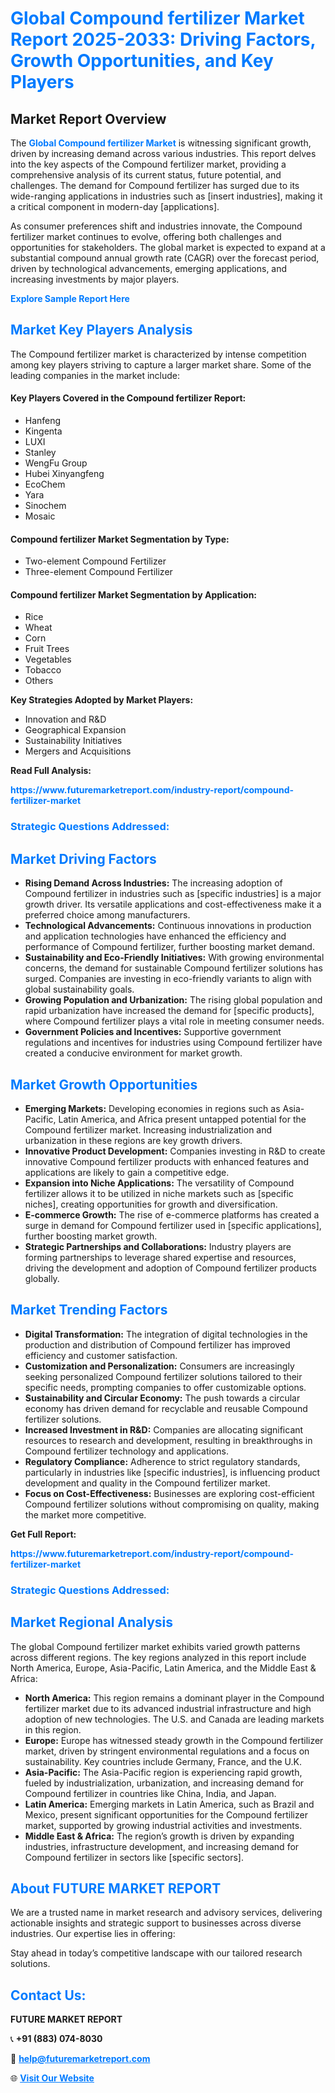 <h1 style="color: #007BFF;">Global Compound fertilizer Market Report 2025-2033: Driving Factors, Growth Opportunities, and Key Players</h1>

<section id="overview">
<h2>Market Report Overview</h2>
<p>The <a href="https://www.futuremarketreport.com/industry-report/compound-fertilizer-market" style="color: #007BFF; text-decoration: none;"><strong>Global Compound fertilizer Market</strong></a> is witnessing significant growth, driven by increasing demand across various industries. This report delves into the key aspects of the Compound fertilizer market, providing a comprehensive analysis of its current status, future potential, and challenges. The demand for Compound fertilizer has surged due to its wide-ranging applications in industries such as [insert industries], making it a critical component in modern-day [applications].</p>
<p>As consumer preferences shift and industries innovate, the Compound fertilizer market continues to evolve, offering both challenges and opportunities for stakeholders. The global market is expected to expand at a substantial compound annual growth rate (CAGR) over the forecast period, driven by technological advancements, emerging applications, and increasing investments by major players.</p>
</section>

<section id="overview">
<p><a href="https://www.futuremarketreport.com/request-sample/reportId=88109" style="color: #007BFF; text-decoration: none;"><strong>Explore Sample Report Here</strong></a></p>
</section>

<section id="key-players">
<h2 style="color: #007BFF;">Market Key Players Analysis</h2>
<p>The Compound fertilizer market is characterized by intense competition among key players striving to capture a larger market share. Some of the leading companies in the market include:</p>
<h4>Key Players Covered in the Compound fertilizer Report:</h4>
<ul><li>Hanfeng</li><li>Kingenta</li><li>LUXI</li><li>Stanley</li><li>WengFu Group</li><li>Hubei Xinyangfeng</li><li>EcoChem</li><li>Yara</li><li>Sinochem</li><li>Mosaic</li></ul>
<h4>Compound fertilizer Market Segmentation by Type:</h4>
<ul><li>Two-element Compound Fertilizer</li><li>Three-element Compound Fertilizer</li></ul>

<h4>Compound fertilizer Market Segmentation by Application:</h4>
<ul><li>Rice</li><li>Wheat</li><li>Corn</li><li>Fruit Trees</li><li>Vegetables</li><li>Tobacco</li><li>Others</li></ul>
<p><strong>Key Strategies Adopted by Market Players:</strong></p>
<ul>
<li>Innovation and R&D</li>
<li>Geographical Expansion</li>
<li>Sustainability Initiatives</li>
<li>Mergers and Acquisitions</li>
</ul>
</section>

<section>
<p><strong>Read Full Analysis: </strong></p><a href="https://www.futuremarketreport.com/industry-report/compound-fertilizer-market" style="color: #007BFF; text-decoration: none;"><strong>https://www.futuremarketreport.com/industry-report/compound-fertilizer-market</strong></a>
<h3 style="color: #007BFF;">Strategic Questions Addressed:</h3>
</section>

<section id="driving-factors">
<h2 style="color: #007BFF;">Market Driving Factors</h2>
<ul>
<li><strong>Rising Demand Across Industries:</strong> The increasing adoption of Compound fertilizer in industries such as [specific industries] is a major growth driver. Its versatile applications and cost-effectiveness make it a preferred choice among manufacturers.</li>
<li><strong>Technological Advancements:</strong> Continuous innovations in production and application technologies have enhanced the efficiency and performance of Compound fertilizer, further boosting market demand.</li>
<li><strong>Sustainability and Eco-Friendly Initiatives:</strong> With growing environmental concerns, the demand for sustainable Compound fertilizer solutions has surged. Companies are investing in eco-friendly variants to align with global sustainability goals.</li>
<li><strong>Growing Population and Urbanization:</strong> The rising global population and rapid urbanization have increased the demand for [specific products], where Compound fertilizer plays a vital role in meeting consumer needs.</li>
<li><strong>Government Policies and Incentives:</strong> Supportive government regulations and incentives for industries using Compound fertilizer have created a conducive environment for market growth.</li>
</ul>
</section>

<section id="growth-opportunities">
<h2 style="color: #007BFF;">Market Growth Opportunities</h2>
<ul>
<li><strong>Emerging Markets:</strong> Developing economies in regions such as Asia-Pacific, Latin America, and Africa present untapped potential for the Compound fertilizer market. Increasing industrialization and urbanization in these regions are key growth drivers.</li>
<li><strong>Innovative Product Development:</strong> Companies investing in R&D to create innovative Compound fertilizer products with enhanced features and applications are likely to gain a competitive edge.</li>
<li><strong>Expansion into Niche Applications:</strong> The versatility of Compound fertilizer allows it to be utilized in niche markets such as [specific niches], creating opportunities for growth and diversification.</li>
<li><strong>E-commerce Growth:</strong> The rise of e-commerce platforms has created a surge in demand for Compound fertilizer used in [specific applications], further boosting market growth.</li>
<li><strong>Strategic Partnerships and Collaborations:</strong> Industry players are forming partnerships to leverage shared expertise and resources, driving the development and adoption of Compound fertilizer products globally.</li>
</ul>
</section>

<section id="trending-factors">
<h2 style="color: #007BFF;">Market Trending Factors</h2>
<ul>
<li><strong>Digital Transformation:</strong> The integration of digital technologies in the production and distribution of Compound fertilizer has improved efficiency and customer satisfaction.</li>
<li><strong>Customization and Personalization:</strong> Consumers are increasingly seeking personalized Compound fertilizer solutions tailored to their specific needs, prompting companies to offer customizable options.</li>
<li><strong>Sustainability and Circular Economy:</strong> The push towards a circular economy has driven demand for recyclable and reusable Compound fertilizer solutions.</li>
<li><strong>Increased Investment in R&D:</strong> Companies are allocating significant resources to research and development, resulting in breakthroughs in Compound fertilizer technology and applications.</li>
<li><strong>Regulatory Compliance:</strong> Adherence to strict regulatory standards, particularly in industries like [specific industries], is influencing product development and quality in the Compound fertilizer market.</li>
<li><strong>Focus on Cost-Effectiveness:</strong> Businesses are exploring cost-efficient Compound fertilizer solutions without compromising on quality, making the market more competitive.</li>
</ul>
</section>

<section>
<p><strong>Get Full Report: </strong></p><a href="https://www.futuremarketreport.com/industry-report/compound-fertilizer-market" style="color: #007BFF; text-decoration: none;"><strong>https://www.futuremarketreport.com/industry-report/compound-fertilizer-market</strong></a>
<h3 style="color: #007BFF;">Strategic Questions Addressed:</h3>
</section>


<section id="regional-analysis">
<h2 style="color: #007BFF;">Market Regional Analysis</h2>
<p>The global Compound fertilizer market exhibits varied growth patterns across different regions. The key regions analyzed in this report include North America, Europe, Asia-Pacific, Latin America, and the Middle East & Africa:</p>
<ul>
<li><strong>North America:</strong> This region remains a dominant player in the Compound fertilizer market due to its advanced industrial infrastructure and high adoption of new technologies. The U.S. and Canada are leading markets in this region.</li>
<li><strong>Europe:</strong> Europe has witnessed steady growth in the Compound fertilizer market, driven by stringent environmental regulations and a focus on sustainability. Key countries include Germany, France, and the U.K.</li>
<li><strong>Asia-Pacific:</strong> The Asia-Pacific region is experiencing rapid growth, fueled by industrialization, urbanization, and increasing demand for Compound fertilizer in countries like China, India, and Japan.</li>
<li><strong>Latin America:</strong> Emerging markets in Latin America, such as Brazil and Mexico, present significant opportunities for the Compound fertilizer market, supported by growing industrial activities and investments.</li>
<li><strong>Middle East & Africa:</strong> The region’s growth is driven by expanding industries, infrastructure development, and increasing demand for Compound fertilizer in sectors like [specific sectors].</li>
</ul>
</section>

<footer>
<h2 style="color: #007BFF;">About FUTURE MARKET REPORT</h2>
<p>We are a trusted name in market research and advisory services, delivering actionable insights and strategic support to businesses across diverse industries. Our expertise lies in offering:</p>

<p>Stay ahead in today’s competitive landscape with our tailored research solutions.</p>

<h2 style="color: #007BFF;">Contact Us:</h2>
<p><strong>FUTURE MARKET REPORT</strong></p>
<p>📞 <strong>+91 (883) 074-8030</strong></p>
<p>📧 <strong><a href="mailto:help@futuremarketreport.com" style="color: #007BFF;">help@futuremarketreport.com</a></strong></p>
<p>🌐 <strong><a href="https://www.futuremarketreport.com/" style="color: #007BFF;">Visit Our Website</a></strong></p>
</footer>